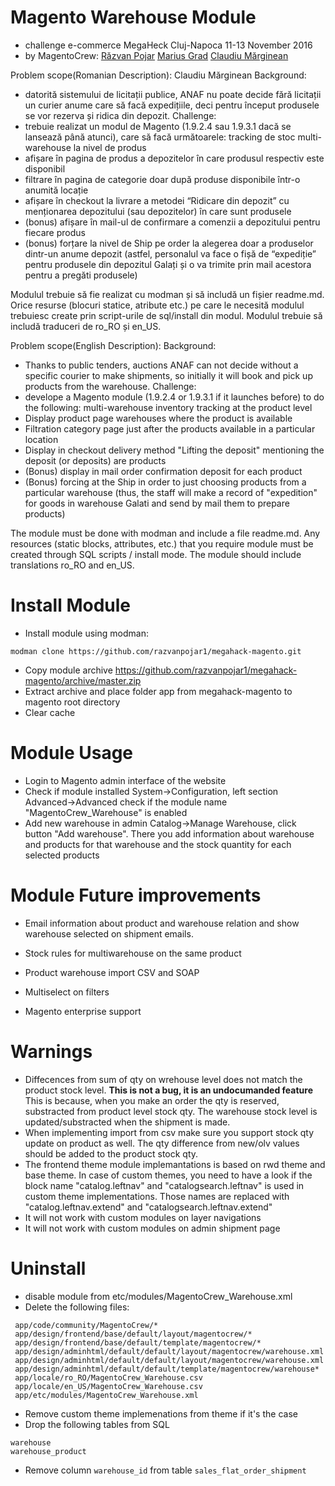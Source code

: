 # Magento Warehouse Module 
 - challenge e-commerce MegaHeck Cluj-Napoca 11-13 November 2016
 - by MagentoCrew:
   [Răzvan Pojar](https://github.com/razvanpojar1)
   [Marius Grad](https://github.com/mariuscris)
   [Claudiu Mărginean](https://github.com/claudiu-marginean)


Problem scope(Romanian Description):
Claudiu Mărginean
Background: 
 - datorită sistemului de licitații publice, ANAF nu poate decide fără licitații un curier anume care să facă expedițiile, deci pentru început produsele se vor rezerva și ridica din depozit.
Challenge: 
 - trebuie realizat un modul de Magento (1.9.2.4 sau 1.9.3.1 dacă se lansează până atunci), care să facă următoarele:
tracking de stoc multi-warehouse la nivel de produs
 - afișare în pagina de produs a depozitelor în care produsul respectiv este disponibil
 - filtrare în pagina de categorie doar după produse disponibile într-o anumită locație
 - afișare în checkout la livrare a metodei “Ridicare din depozit” cu menționarea depozitului (sau depozitelor) în care sunt produsele
 - (bonus) afișare în mail-ul de confirmare a comenzii a depozitului pentru fiecare produs
 - (bonus) forțare la nivel de Ship pe order la alegerea doar a produselor dintr-un anume depozit (astfel, personalul va face o fișă de “expediție” pentru produsele din depozitul Galați și o va trimite prin mail acestora pentru a pregăti produsele)
 
Modulul trebuie să fie realizat cu modman și să includă un fișier readme.md. Orice resurse (blocuri statice, atribute etc.) pe care le necesită modulul trebuiesc create prin script-urile de sql/install din modul. Modulul trebuie să includă traduceri de ro_RO și en_US.

Problem scope(English Description):
Background:
 - Thanks to public tenders, auctions ANAF can not decide without a specific courier to make shipments, so initially it will book and pick up products from the warehouse.
Challenge:
 - develope a Magento module (1.9.2.4 or 1.9.3.1 if it launches before) to do the following:
multi-warehouse inventory tracking at the product level
 - Display product page warehouses where the product is available
 - Filtration category page just after the products available in a particular location
 - Display in checkout delivery method "Lifting the deposit" mentioning the deposit (or deposits) are products
 - (Bonus) display in mail order confirmation deposit for each product
 - (Bonus) forcing at the Ship in order to just choosing products from a particular warehouse (thus, the staff will make a record of "expedition" for goods in warehouse Galati and send by mail them to prepare products)
 
The module must be done with modman and include a file readme.md. Any resources (static blocks, attributes, etc.) that you require module must be created through SQL scripts / install mode. The module should include translations ro_RO and en_US.

# Install Module
 - Install module using modman: 
```
modman clone https://github.com/razvanpojar1/megahack-magento.git
```   
 - Copy module archive  https://github.com/razvanpojar1/megahack-magento/archive/master.zip
 - Extract archive and place folder app from megahack-magento to magento root directory
 - Clear cache
 
# Module Usage
 - Login to Magento admin interface of the website
 - Check if module installed System->Configuration, left section Advanced->Advanced check if the module name "MagentoCrew_Warehouse" is enabled
 - Add new warehouse in admin Catalog->Manage Warehouse, click button "Add warehouse". There you add information about warehouse and products for that warehouse and the stock quantity for each selected products

# Module Future improvements
 - Email information about product and warehouse relation and show warehouse selected on shipment emails.
 - Stock rules for multiwarehouse on the same product
 - Product warehouse import CSV and SOAP
   
 - Multiselect on filters
 - Magento enterprise support
 
# Warnings
 - Diffecences from sum of qty on wrehouse level does not match the product stock level.
 **This is not a bug, it is an undocumanded feature**
 This is because, when you make an order the qty is reserved, substracted from product level stock qty. The warehouse stock level is updated/substracted when the shipment is made.   
 - When implementing import from csv make sure you support stock qty update on product as well. The qty difference from new/olv values should be added to the product stock qty.
 - The frontend theme module implemantations is based on rwd theme and base theme. In case of custom themes, you need to have a look if the block name "catalog.leftnav" and "catalogsearch.leftnav" is used in custom theme implementations. Those names are replaced with "catalog.leftnav.extend" and "catalogsearch.leftnav.extend"
 - It will not work with custom modules on layer navigations
 - It will not work with custom modules on admin shipment page
 
 
# Uninstall
 - disable module from etc/modules/MagentoCrew_Warehouse.xml
 - Delete the following files:
```
 app/code/community/MagentoCrew/*
 app/design/frontend/base/default/layout/magentocrew/*   
 app/design/frontend/base/default/template/magentocrew/* 
 app/design/adminhtml/default/default/layout/magentocrew/warehouse.xml
 app/design/adminhtml/default/default/layout/magentocrew/warehouse.xml
 app/design/adminhtml/default/default/template/magentocrew/warehouse*    
 app/locale/ro_RO/MagentoCrew_Warehouse.csv                                     
 app/locale/en_US/MagentoCrew_Warehouse.csv                                         
 app/etc/modules/MagentoCrew_Warehouse.xml
 ```
 - Remove custom theme implemenations from theme if it's the case
 - Drop the following tables from SQL
```
warehouse
warehouse_product
```  
 - Remove column `warehouse_id` from table `sales_flat_order_shipment`
